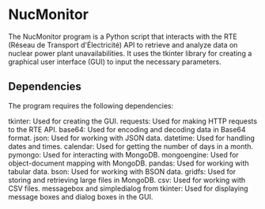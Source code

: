 # NucMonitor

The NucMonitor program is a Python script that interacts with the RTE (Réseau de Transport d'Électricité) API to retrieve and analyze data on nuclear power plant unavailabilities. It uses the tkinter library for creating a graphical user interface (GUI) to input the necessary parameters.

## Dependencies
The program requires the following dependencies:

tkinter: Used for creating the GUI.
requests: Used for making HTTP requests to the RTE API.
base64: Used for encoding and decoding data in Base64 format.
json: Used for working with JSON data.
datetime: Used for handling dates and times.
calendar: Used for getting the number of days in a month.
pymongo: Used for interacting with MongoDB.
mongoengine: Used for object-document mapping with MongoDB.
pandas: Used for working with tabular data.
bson: Used for working with BSON data.
gridfs: Used for storing and retrieving large files in MongoDB.
csv: Used for working with CSV files.
messagebox and simpledialog from tkinter: Used for displaying message boxes and dialog boxes in the GUI.

